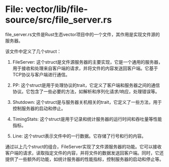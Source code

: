 # File: vector/lib/file-source/src/file_server.rs

file_server.rs文件是Rust生态vector项目中的一个文件，其作用是实现文件源的服务器。

该文件中定义了几个struct：

1. FileServer: 这个struct是文件源服务器的主要实现，它是一个通用的服务器，用于接收和处理来自客户端的请求，并将文件的内容发送回客户端。它基于TCP协议与客户端进行通信。

2. PP: 这个struct是用于处理协议的trait，它定义了客户端和服务器之间的通信协议。它包含了一些必要的方法，如解析和序列化请求/响应，处理错误等。

3. Shutdown: 这个struct是与服务器关机相关的trait，它定义了一些方法，用于控制服务器的启动和停止。

4. TimingStats: 这个struct是用于记录和统计服务器的运行时间和吞吐量等性能指标。

5. Line: 这个struct表示文件中的一行数据。它存储了行号和行的内容。

通过以上几个struct的组合，FileServer实现了文件源服务器的功能。它可以接收客户端的请求，读取指定文件的内容，并将文件的数据发送回客户端。同时，它还提供了一些额外的功能，如统计服务器的性能指标，控制服务器的启动和停止等。

